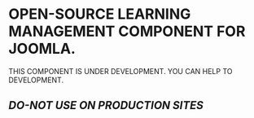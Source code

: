 OPEN-SOURCE LEARNING MANAGEMENT COMPONENT FOR JOOMLA.
================================================================================

THIS COMPONENT IS UNDER DEVELOPMENT. YOU CAN HELP TO DEVELOPMENT.

***DO-NOT USE ON PRODUCTION SITES***
------------------------------------
